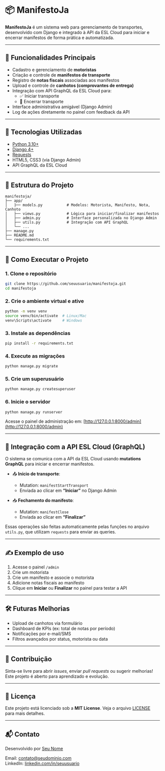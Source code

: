# 📦 ManifestoJa

**ManifestoJa** é um sistema web para gerenciamento de transportes, desenvolvido com Django e integrado à API da ESL Cloud para iniciar e encerrar manifestos de forma prática e automatizada.

---

## 🚛 Funcionalidades Principais

- Cadastro e gerenciamento de **motoristas**
- Criação e controle de **manifestos de transporte**
- Registro de **notas fiscais** associadas aos manifestos
- Upload e controle de **canhotos (comprovantes de entrega)**
- Integração com API GraphQL da ESL Cloud para:
  - ✅ Iniciar transporte
  - 🛑 Encerrar transporte
- Interface administrativa amigável (Django Admin)
- Log de ações diretamente no painel com feedback da API

---

## 🔧 Tecnologias Utilizadas

- [Python 3.10+](https://www.python.org/)
- [Django 4+](https://www.djangoproject.com/)
- [Requests](https://docs.python-requests.org/)
- HTML5, CSS3 (via Django Admin)
- API GraphQL da ESL Cloud

---

## 📂 Estrutura do Projeto

```
manifestoja/
├── app/
│   ├── models.py           # Modelos: Motorista, Manifesto, Nota, Canhoto
│   ├── views.py            # Lógica para iniciar/finalizar manifestos
│   ├── admin.py            # Interface personalizada no Django Admin
│   ├── utils.py            # Integração com API GraphQL
│   └── ...
├── manage.py
├── README.md
└── requirements.txt
```

---

## 🚀 Como Executar o Projeto

### 1. Clone o repositório

```bash
git clone https://github.com/seuusuario/manifestoja.git
cd manifestoja
```

### 2. Crie o ambiente virtual e ative

```bash
python -m venv venv
source venv/bin/activate  # Linux/Mac
venv\Scripts\activate     # Windows
```

### 3. Instale as dependências

```bash
pip install -r requirements.txt
```

### 4. Execute as migrações

```bash
python manage.py migrate
```

### 5. Crie um superusuário

```bash
python manage.py createsuperuser
```

### 6. Inicie o servidor

```bash
python manage.py runserver
```

Acesse o painel de administração em: [http://127.0.0.1:8000/admin](http://127.0.0.1:8000/admin)

---

## 🔌 Integração com a API ESL Cloud (GraphQL)

O sistema se comunica com a API da ESL Cloud usando **mutations GraphQL** para iniciar e encerrar manifestos.

- 📤 **Início de transporte**:
  - Mutation: `manifestStartTransport`
  - Enviada ao clicar em **“Iniciar”** no Django Admin

- 📥 **Fechamento do manifesto**:
  - Mutation: `manifestClose`
  - Enviada ao clicar em **“Finalizar”**

Essas operações são feitas automaticamente pelas funções no arquivo `utils.py`, que utilizam `requests` para enviar as queries.

---

## ✍️ Exemplo de uso

1. Acesse o painel `/admin`
2. Crie um motorista
3. Crie um manifesto e associe o motorista
4. Adicione notas fiscais ao manifesto
5. Clique em **Iniciar** ou **Finalizar** no painel para testar a API

---

## 🛠️ Futuras Melhorias

- Upload de canhotos via formulário
- Dashboard de KPIs (ex: total de notas por período)
- Notificações por e-mail/SMS
- Filtros avançados por status, motorista ou data

---

## 🤝 Contribuição

Sinta-se livre para abrir *issues*, enviar *pull requests* ou sugerir melhorias! Este projeto é aberto para aprendizado e evolução.

---

## 📄 Licença

Este projeto está licenciado sob a **MIT License**. Veja o arquivo [LICENSE](LICENSE) para mais detalhes.

---

## 📬 Contato

Desenvolvido por [Seu Nome](https://github.com/seuusuario)

Email: contato@seudominio.com  
LinkedIn: [linkedin.com/in/seuusuario](https://linkedin.com/in/seuusuario)